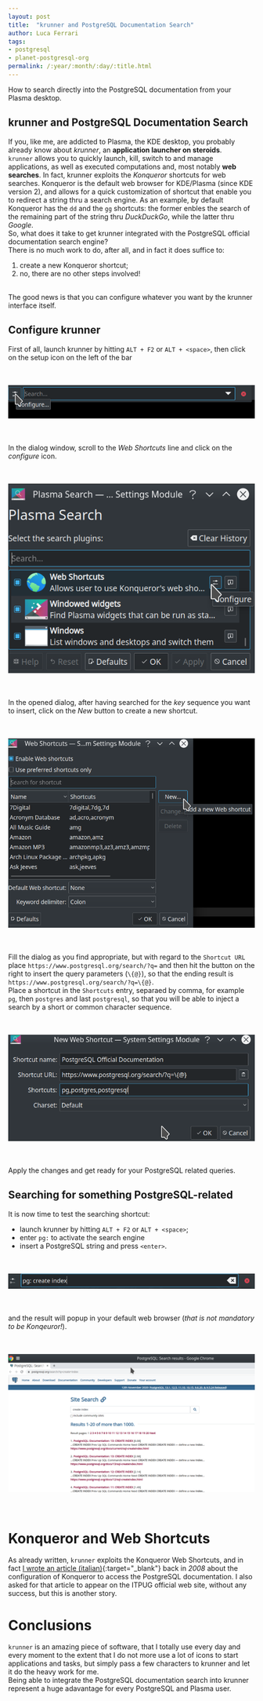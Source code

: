 ```yaml
---
layout: post
title:  "krunner and PostgreSQL Documentation Search"
author: Luca Ferrari
tags:
- postgresql
- planet-postgresql-org
permalink: /:year/:month/:day/:title.html
---
```

How to search directly into the PostgreSQL documentation from your Plasma desktop.

krunner and PostgreSQL Documentation Search
---
If you, like me, are addicted to Plasma, the KDE desktop, you probably already know about *krunner*, an **application launcher on steroids**.
<br/>
`krunner` allows you to quickly launch, kill, switch to and manage applications, as well as executed computations and, most notably **web searches**. In fact, krunner exploits the *Konqueror* shortcuts for web searches. Konqueror is the default web browser for KDE/Plasma (since KDE version 2), and allows for a quick customization of shortcut that enable you to redirect a string thru a search engine.
As an example, by default Konqueror has the `dd` and the `gg` shortcuts: the former enbles the search of the remaining part of the string thru *DuckDuckGo*, while the latter thru *Google*.
<br/>
So, what does it take to get krunner integrated with the PostgreSQL official documentation search engine?
<br/>
There is no much work to do, after all, and in fact it does suffice to:
1) create a new Konqueror shortcut;
2) no, there are no other steps involved!
<br/>
The good news is that you can configure whatever you want by the krunner interface itself.

## Configure krunner
First of all, launch krunner by hitting `ALT + F2` or `ALT + <space>`, then click on the setup icon on the left of the bar

<br/>
<br/>
<center>
<img src="/images/posts/plasma/postgresql_search_1.png" />
</center>
<br/>
<br/>

In the dialog window, scroll to the *Web Shortcuts* line and click on the *configure* icon.

<br/>
<br/>
<center>
<img src="/images/posts/plasma/postgresql_search_2.png" />
</center>
<br/>
<br/>

In the opened dialog, after having searched for the *key* sequence you want to insert, click on the *New* button to create a new shortcut.

<br/>
<br/>
<center>
<img src="/images/posts/plasma/postgresql_search_3.png" />
</center>
<br/>
<br/>



Fill the dialog as you find appropriate, but with regard to the `Shortcut URL` place `https://www.postgresql.org/search/?q=` and then hit the button on the right to insert the query parameters (`\{@}`), so that the ending result is `https://www.postgresql.org/search/?q=\{@}`.
<br/>
Place a shortcut in the `Shortcuts` entry, separaed by comma, for example `pg`, then `postgres` and last `postgresql`, so that you will be able to inject a search by a short or common character sequence.


<br/>
<br/>
<center>
<img src="/images/posts/plasma/postgresql_search_5.png" />
</center>
<br/>
<br/>

Apply the changes and get ready for your PostgreSQL related queries.

## Searching for something PostgreSQL-related

It is now time to test the searching shortcut:
- launch krunner by hitting `ALT + F2` or `ALT + <space>`;
- enter `pg:` to activate the search engine
- insert a PostgreSQL string and press `<enter>`.

<br/>
<br/>
<center>
<img src="/images/posts/plasma/postgresql_search_6.png" />
</center>
<br/>
<br/>


and the result will popup in your default web browser (*that is not mandatory to be Konqeuror!*).


<br/>
<br/>
<center>
<img src="/images/posts/plasma/postgresql_search_7.png" />
</center>
<br/>
<br/>


# Konqueror and Web Shortcuts

As already written, `krunner` exploits the Konqueror Web Shortcuts, and in fact [I wrote an article (italian)](https://fluca1978.github.io/2008/01/28/ricerca-diretta-nella-documentazione-di.html){:target="_blank"} back in *2008* about the configuration of Konqueror to access the PostgreSQL documentation. I also asked for that article to appear on the ITPUG official web site, without any success, but this is another story.


# Conclusions

`krunner` is an amazing piece of software, that I totally use every day and every moment to the extent that I do not more use a lot of icons to start applications and tasks, but simply pass a few characters to krunner and let it do the heavy work for me.
<br/>
Being able to integrate the PostgreSQL documentation search into krunner represent a huge adavantage for every PostgreSQL and Plasma user.


